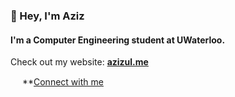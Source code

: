 ### 👋 Hey, I'm Aziz

#### I'm a Computer Engineering student at UWaterloo. 

Check out my website: **[azizul.me](https://azizul.me)**

<img src="https://cdn-icons-png.flaticon.com/512/174/174857.png" width="15" height="15">  **[Connect with me](https://linkedin.com/in/azizul-c)  



<!--
**azizul-c/azizul-c** is a ✨ _special_ ✨ repository because its `README.md` (this file) appears on your GitHub profile.

Here are some ideas to get you started:

- 🔭 I’m currently working on ...
- 🌱 I’m currently learning ...
- 👯 I’m looking to collaborate on ...
- 🤔 I’m looking for help with ...
- 💬 Ask me about ...
- 📫 How to reach me: ...
- 😄 Pronouns: ...
- ⚡ Fun fact: ...
-->
